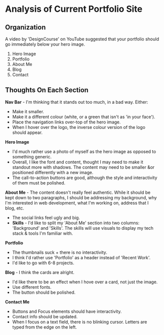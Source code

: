 # Analysis of Current Portfolio Site

## Organization

A video by 'DesignCourse' on YouTube suggested that your portfolio should go immediately below your hero image.

1. Hero Image
2. Portfolio
3. About Me
4. Blog
5. Contact

## Thoughts On Each Section

**Nav Bar** - I'm thinking that it stands out too much, in a bad way. Either:
* Make it smaller.
* Make it a different colour (white, or a green that isn't as 'in your face').
* Place the navigation links over-top of the hero image.
* When I hover over the logo, the inverse colour version of the logo should appear.

**Hero Image**
* I'd much rather use a photo of myself as the hero image as opposed to something generic.
* Overall, I like the font and content, thought I may need to make it standout more with shadows. The content may need to be smaller &or positioned differently with a new image.
* The call-to-action buttons are good, although the style and interactivity of them must be polished.

**About Me** - The content doesn't really feel authentic. While it should be kept down to two paragraphs, I should be addressing my background, why I'm interested in web development, what I'm working on, address that I blog, etc.
* The social links feel ugly and big.
* **Skills** - I'd like to split my 'About Me' section into two columns: 'Background' and 'Skills'. The skills will use visuals to display my tech stack & tools I'm familiar with.

**Portfolio**
* The thumbnails suck + there is no interactivity.
* I think I'd rather use 'Portfolio' as a header instead of 'Recent Work'.
* I'd like to go with 6-8 projects.

**Blog** - I think the cards are alright.
* I'd like there to be an effect when I hove over a card, not just the image.
* Use different fonts.
* The button should be polished.

**Contact Me**
* Buttons and Focus elements should have interactivity.
* Contact info should be updated.
* When I focus on a text field, there is no blinking cursor. Letters are typed from the edge on the left.